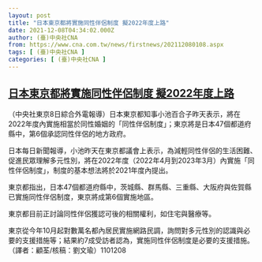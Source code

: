```yaml
---
layout: post
title: "日本東京都將實施同性伴侶制度 擬2022年度上路"
date: 2021-12-08T04:34:02.000Z
author: (臺)中央社CNA
from: https://www.cna.com.tw/news/firstnews/202112080108.aspx
tags: [ (臺)中央社CNA ]
categories: [ (臺)中央社CNA ]
---
```

<!--1638938042000-->
[日本東京都將實施同性伴侶制度 擬2022年度上路](https://www.cna.com.tw/news/firstnews/202112080108.aspx)
------

<div>
<div></div><div><p>（中央社東京8日綜合外電報導）日本東京都知事小池百合子昨天表示，將在2022年度內實施相當於同性婚姻的「同性伴侶制度」；東京將是日本47個都道府縣中，第6個承認同性伴侶的地方政府。</p><p>日本每日新聞報導，小池昨天在東京都議會上表示，為減輕同性伴侶的生活困難、促進民眾理解多元性別，將在2022年度（2022年4月到2023年3月）內實施「同性伴侶制度」，制度的基本想法將於2021年度內提出。</p><p>東京都指出，日本47個都道府縣中，茨城縣、群馬縣、三重縣、大阪府與佐賀縣已實施同性伴侶制度，東京將成第6個實施地區。</p><p>東京都目前正討論同性伴侶獲認可後的相關權利，如住宅與醫療等。</p><p>東京從今年10月起對數萬名都內居民實施網路民調，詢問對多元性別的認識與必要的支援措施等；結果約7成受訪者認為，實施同性伴侶制度是必要的支援措施。（譯者：顧荃/核稿：劉文瑜）1101208</p></div>
</div>
